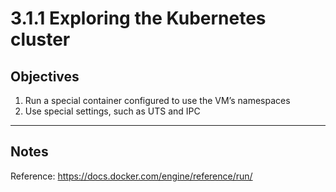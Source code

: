 # 3.1.1 Exploring the Kubernetes cluster

## Objectives
1. Run a special container configured to use the VM’s namespaces
2. Use special settings, such as UTS and IPC
---

## Notes

Reference: https://docs.docker.com/engine/reference/run/